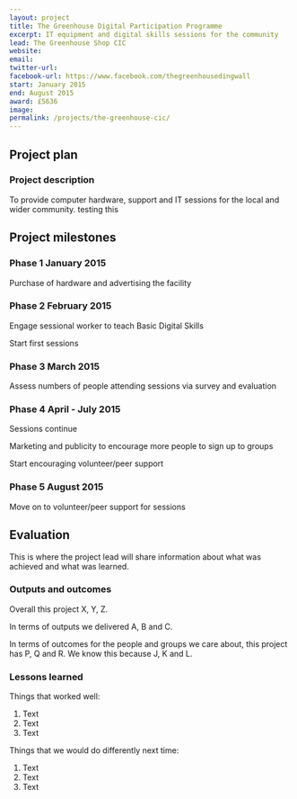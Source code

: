 ```yaml
---
layout: project
title: The Greenhouse Digital Participation Programme
excerpt: IT equipment and digital skills sessions for the community
lead: The Greenhouse Shop CIC
website: 
email: 
twitter-url: 
facebook-url: https://www.facebook.com/thegreenhousedingwall 
start: January 2015
end: August 2015
award: £5636
image:
permalink: /projects/the-greenhouse-cic/ 
---
```


## Project plan

### Project description

To provide computer hardware, support and IT sessions for the local and wider community. 
testing this


## Project milestones

### Phase 1 January 2015

Purchase of hardware and advertising the facility

### Phase 2 February 2015

Engage sessional worker to teach Basic Digital Skills

Start first sessions

### Phase 3 March 2015

Assess numbers of people attending sessions via survey and evaluation

### Phase 4 April - July 2015

Sessions continue 

Marketing and publicity to encourage more people to sign up to groups

Start encouraging volunteer/peer support

### Phase 5 August 2015

Move on to volunteer/peer support for sessions

## Evaluation

This is where the project lead will share information about what was achieved and what was learned.

### Outputs and outcomes

Overall this project X, Y, Z.

In terms of outputs we delivered A, B and C.

In terms of outcomes for the people and groups we care about, this project has P, Q and R. We know this because J, K and L.

### Lessons learned

Things that worked well:

1. Text
2. Text
3. Text

Things that we would do differently next time:

1. Text
2. Text
3. Text
